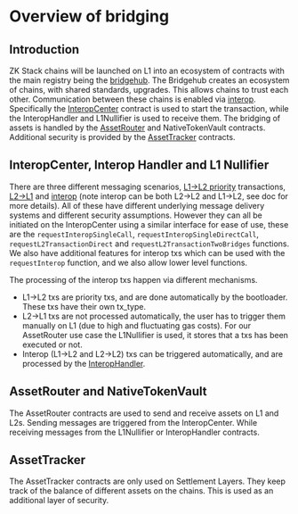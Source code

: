 # Overview of bridging

## Introduction

ZK Stack chains will be launched on L1 into an ecosystem of contracts with the main registry being the [bridgehub](../chain_management/bridgehub.md). The Bridgehub creates an
ecosystem of chains, with shared standards, upgrades. This allows chains to trust each other. Communication between these chains is enabled via [interop](../interop/overview.md). Specifically the [InteropCenter](../interop/interop_center/overview.md) contract is used to start the transaction, while the InteropHandler and L1Nullifier is used to receive them. The bridging of assets is handled by the [AssetRouter](./asset_router_and_ntv/asset_router.md) and NativeTokenVault contracts. Additional security is provided by the [AssetTracker](./asset_tracker/asset_tracker.md) contracts.

## InteropCenter, Interop Handler and L1 Nullifier

There are three different messaging scenarios, [L1->L2 priority](../settlement_contracts/priority_queue/l1_l2_communication/l1_to_l2.md) transactions, [L2->L1](../settlement_contracts/priority_queue/l1_l2_communication/l2_to_l1.md) and [interop](../interop/overview.md) (note interop can be both L2->L2 and L1->L2, see doc for more details). All of these have different underlying message delivery systems and different security assumptions. However they can all be initiated on the InteropCenter using a similar interface for ease of use, these are the `requestInteropSingleCall`, `requestInteropSingleDirectCall`, `requestL2TransactionDirect` and `requestL2TransactionTwoBridges` functions. We also have additional features for interop txs which can be used with the `requestInterop` function, and we also allow lower level functions.

The processing of the interop txs happen via different mechanisms.
- L1->L2 txs are priority txs, and are done automatically by the bootloader. These txs have their own tx_type. 
- L2->L1 txs are not processed automatically, the user has to trigger them manually on L1 (due to high and fluctuating gas costs). For our AssetRouter use case the L1Nullifier is used, it stores that a txs has been executed or not. 
- Interop (L1->L2 and L2->L2) txs can be triggered automatically, and are processed by the [InteropHandler](../interop/interop_handler.md).

## AssetRouter and NativeTokenVault

The AssetRouter contracts are used to send and receive assets on L1 and L2s. Sending messages are triggered from the InteropCenter. While receiving messages from the L1Nullifier or InteropHandler contracts. 

## AssetTracker

The AssetTracker contracts are only used on Settlement Layers. They keep track of the balance of different assets on the chains. This is used as an additional layer of security. 

